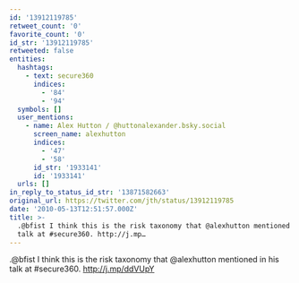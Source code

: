 ```yaml
---
id: '13912119785'
retweet_count: '0'
favorite_count: '0'
id_str: '13912119785'
retweeted: false
entities:
  hashtags:
    - text: secure360
      indices:
        - '84'
        - '94'
  symbols: []
  user_mentions:
    - name: Alex Hutton / @huttonalexander.bsky.social
      screen_name: alexhutton
      indices:
        - '47'
        - '58'
      id_str: '1933141'
      id: '1933141'
  urls: []
in_reply_to_status_id_str: '13871582663'
original_url: https://twitter.com/jth/status/13912119785
date: '2010-05-13T12:51:57.000Z'
title: >-
  .@bfist I think this is the risk taxonomy that @alexhutton mentioned in his
  talk at #secure360. http://j.mp…
---
```


.@bfist I think this is the risk taxonomy that @alexhutton mentioned in his talk at #secure360. http://j.mp/ddVUpY